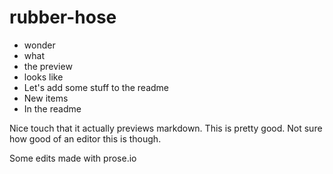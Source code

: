 rubber-hose
===========

* wonder
* what 
* the preview
* looks like
* Let's add some stuff to the readme
* New items
* In the readme

Nice touch that it actually previews markdown. This is pretty good. Not sure how good of an editor this is though.

Some edits made with prose.io
